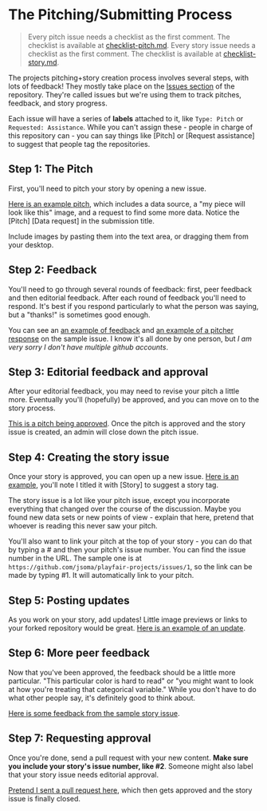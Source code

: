 # The Pitching/Submitting Process

> Every pitch issue needs a checklist as the first comment. The checklist is available at [checklist-pitch.md](checklist-pitch.md).
> Every story issue needs a checklist as the first comment. The checklist is available at [checklist-story.md](checklist-story.md).

The projects pitching+story creation process involves several steps, with lots of feedback! They mostly take place on the [Issues section](https://github.com/jsoma/playfair-projects/issues) of the repository. They're called issues but we're using them to track pitches, feedback, and story progress.

Each issue will have a series of **labels** attached to it, like `Type: Pitch` or `Requested: Assistance`. While you can't assign these - people in charge of this repository can - you can say things like [Pitch] or [Request assistance] to suggest that people tag the repositories.

## Step 1: The Pitch

First, you'll need to pitch your story by opening a new issue.

[Here is an example pitch](https://github.com/jsoma/playfair-projects/issues/1), which includes a data source, a "my piece will look like this" image, and a request to find some more data. Notice the [Pitch] [Data request] in the submission title.

Include images by pasting them into the text area, or dragging them from your desktop.

## Step 2: Feedback

You'll need to go through several rounds of feedback: first, peer feedback and then editorial feedback. After each round of feedback you'll need to respond. It's best if you respond particularly to what the person was saying, but a "thanks!" is sometimes good enough.

You can see an [an example of feedback](https://github.com/jsoma/playfair-projects/issues/1#issuecomment-234377726) and [an example of a pitcher response](https://github.com/jsoma/playfair-projects/issues/1#issuecomment-234379100) on the sample issue. I know it's all done by one person, but *I am very sorry I don't have multiple github accounts*.

## Step 3: Editorial feedback and approval

After your editorial feedback, you may need to revise your pitch a little more. Eventually you'll (hopefully) be approved, and you can move on to the story process.

[This is a pitch being approved](https://github.com/jsoma/playfair-projects/issues/1#issuecomment-234380193). Once the pitch is approved and the story issue is created, an admin will close down the pitch issue.

## Step 4: Creating the story issue

Once your story is approved, you can open up a new issue. [Here is an example](https://github.com/jsoma/playfair-projects/issues/2), you'll note I titled it with [Story] to suggest a story tag.

The story issue is a lot like your pitch issue, except you incorporate everything that changed over the course of the discussion. Maybe you found new data sets or new points of view - explain that here, pretend that whoever is reading this never saw your pitch.

You'll also want to link your pitch at the top of your story - you can do that by typing a # and then your pitch's issue number. You can find the issue number in the URL. The sample one is at `https://github.com/jsoma/playfair-projects/issues/1`, so the link can be made by typing #1. It will automatically link to your pitch.

## Step 5: Posting updates

As you work on your story, add updates! Little image previews or links to your forked repository would be great. [Here is an example of an update](https://github.com/jsoma/playfair-projects/issues/2#issuecomment-234383998).

## Step 6: More peer feedback

Now that you've been approved, the feedback should be a little more particular. "This particular color is hard to read" or "you might want to look at how you're treating that categorical variable." While you don't have to do what other people say, it's definitely good to think about.

[Here is some feedback from the sample story issue](https://github.com/jsoma/playfair-projects/issues/2#issuecomment-234384424).

## Step 7: Requesting approval

Once you're done, send a pull request with your new content. **Make sure you include your story's issue number, like #2**. Someone might also label that your story issue needs editorial approval.

[Pretend I sent a pull request here](https://github.com/jsoma/playfair-projects/issues/2#issuecomment-234384971), which then gets approved and the story issue is finally closed.
